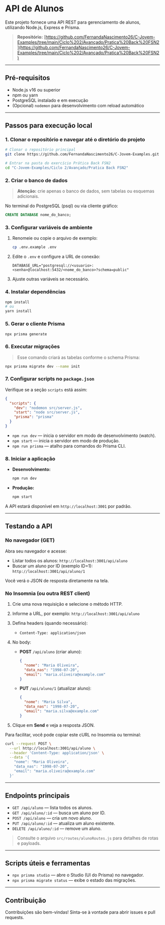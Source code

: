 # API de Alunos

Este projeto fornece uma API REST para gerenciamento de alunos, utilizando Node.js, Express e Prisma.

> **Repositório:**
> [https://github.com/FernandaNascimento26/C-Jovem-Examples/tree/main/Ciclo%202/Avançado/Pratica%20Back%20FSN2](https://github.com/FernandaNascimento26/C-Jovem-Examples/tree/main/Ciclo%202/Avançado/Pratica%20Back%20FSN2)

---

## Pré-requisitos

* Node.js v16 ou superior
* npm ou yarn
* PostgreSQL instalado e em execução
* (Opcional) `nodemon` para desenvolvimento com reload automático

---

## Passos para execução local

### 1. Clonar o repositório e navegar até o diretório do projeto

```bash
# Clonar o repositório principal
git clone https://github.com/FernandaNascimento26/C-Jovem-Examples.git

# Entrar na pasta do exercício Prática Back FSN2
cd "C-Jovem-Examples/Ciclo 2/Avançado/Pratica Back FSN2"
```

### 2. Criar o banco de dados

> **Atenção:** crie apenas o banco de dados, sem tabelas ou esquemas adicionais.

No terminal do PostgreSQL (psql) ou via cliente gráfico:

```sql
CREATE DATABASE nome_do_banco;
```

### 3. Configurar variáveis de ambiente

1. Renomeie ou copie o arquivo de exemplo:

   ```bash
   cp .env.example .env
   ```
2. Edite o `.env` e configure a URL de conexão:

   ```dotenv
   DATABASE_URL="postgresql://<usuario>:<senha>@localhost:5432/<nome_do_banco>?schema=public"
   ```
3. Ajuste outras variáveis se necessário.

### 4. Instalar dependências

```bash
npm install
# ou
yarn install
```

### 5. Gerar o cliente Prisma

```bash
npx prisma generate
```

### 6. Executar migrações

> Esse comando criará as tabelas conforme o schema Prisma:

```bash
npx prisma migrate dev --name init
```

### 7. Configurar scripts no `package.json`

Verifique se a seção `scripts` está assim:

```json
{
  "scripts": {
    "dev": "nodemon src/server.js",
    "start": "node src/server.js",
    "prisma": "prisma"
  }
}
```

* `npm run dev` — inicia o servidor em modo de desenvolvimento (watch).
* `npm start` — inicia o servidor em modo de produção.
* `npm run prisma` — atalho para comandos do Prisma CLI.

### 8. Iniciar a aplicação

* **Desenvolvimento:**

  ```bash
  npm run dev
  ```
* **Produção:**

  ```bash
  npm start
  ```

A API estará disponível em `http://localhost:3001` por padrão.

---

## Testando a API

### No navegador (GET)

Abra seu navegador e acesse:

* Listar todos os alunos: `http://localhost:3001/api/aluno`
* Buscar um aluno por ID (exemplo ID=1): `http://localhost:3001/api/aluno/1`

Você verá o JSON de resposta diretamente na tela.

### No Insomnia (ou outra REST client)

1. Crie uma nova requisição e selecione o método HTTP.
2. Informe a URL, por exemplo: `http://localhost:3001/api/aluno`
3. Defina headers (quando necessário):

   * `Content-Type: application/json`
4. No body:

   * **POST** `/api/aluno` (criar aluno):

     ```json
     {
       "nome": "Maria Oliveira",
       "data_nas": "1998-07-20",
       "email": "maria.oliveira@example.com"
     }
     ```
   * **PUT** `/api/aluno/1` (atualizar aluno):

     ```json
     {
       "nome": "Maria Silva",
       "data_nas": "1998-07-20",
       "email": "maria.silva@example.com"
     }
     ```
5. Clique em **Send** e veja a resposta JSON.

Para facilitar, você pode copiar este cURL no Insomnia ou terminal:

```bash
curl --request POST \
  --url http://localhost:3001/api/aluno \
  --header 'Content-Type: application/json' \
  --data '{
    "nome": "Maria Oliveira",
    "data_nas": "1998-07-20",
    "email": "maria.oliveira@example.com"
  }'
```

---

## Endpoints principais

* `GET /api/aluno` — lista todos os alunos.
* `GET /api/aluno/:id` — busca um aluno por ID.
* `POST /api/aluno` — cria um novo aluno.
* `PUT /api/aluno/:id` — atualiza um aluno existente.
* `DELETE /api/aluno/:id` — remove um aluno.

> Consulte o arquivo `src/routes/alunoRoutes.js` para detalhes de rotas e payloads.

---

## Scripts úteis e ferramentas

* `npx prisma studio` — abre o Studio (UI do Prisma) no navegador.
* `npx prisma migrate status` — exibe o estado das migrações.

---

## Contribuição

Contribuições são bem-vindas! Sinta-se à vontade para abrir issues e pull requests.
